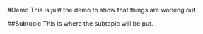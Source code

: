 #Demo
This is just the demo to show that things are working out

##Subtopic 
This is where the subtopic will be put.
